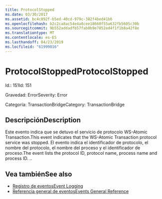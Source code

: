 ```yaml
---
title: ProtocolStopped
ms.date: 03/30/2017
ms.assetid: bc4c892f-b5ed-40cd-979c-382f4bed41b6
ms.openlocfilehash: b2c2ca8ac54e4a8cee18660f55a632fb5605c30b
ms.sourcegitcommit: 9b552addadfb57fab0b9e7852ed4f1f1b8a42f8e
ms.translationtype: MT
ms.contentlocale: es-ES
ms.lasthandoff: 04/23/2019
ms.locfileid: "61999016"
---
```

# <a name="protocolstopped"></a><span data-ttu-id="8c1e6-102">ProtocolStopped</span><span class="sxs-lookup"><span data-stu-id="8c1e6-102">ProtocolStopped</span></span>
<span data-ttu-id="8c1e6-103">Id.: 151</span><span class="sxs-lookup"><span data-stu-id="8c1e6-103">Id: 151</span></span>  
  
 <span data-ttu-id="8c1e6-104">Gravedad: Error</span><span class="sxs-lookup"><span data-stu-id="8c1e6-104">Severity: Error</span></span>  
  
 <span data-ttu-id="8c1e6-105">Categoría: TransactionBridge</span><span class="sxs-lookup"><span data-stu-id="8c1e6-105">Category: TransactionBridge</span></span>  
  
## <a name="description"></a><span data-ttu-id="8c1e6-106">Descripción</span><span class="sxs-lookup"><span data-stu-id="8c1e6-106">Description</span></span>  
 <span data-ttu-id="8c1e6-107">Este evento indica que se detuvo el servicio de protocolo WS-Atomic Transaction.</span><span class="sxs-lookup"><span data-stu-id="8c1e6-107">This event indicates that the WS-Atomic Transaction protocol service was stopped.</span></span> <span data-ttu-id="8c1e6-108">El evento indica el identificador de protocolo, el nombre del protocolo, el nombre del proceso y el identificador de proceso.</span><span class="sxs-lookup"><span data-stu-id="8c1e6-108">The event lists the protocol ID, protocol name, process name and process ID.</span></span> <span data-ttu-id="8c1e6-109">.</span><span class="sxs-lookup"><span data-stu-id="8c1e6-109">.</span></span>  
  
## <a name="see-also"></a><span data-ttu-id="8c1e6-110">Vea también</span><span class="sxs-lookup"><span data-stu-id="8c1e6-110">See also</span></span>

- [<span data-ttu-id="8c1e6-111">Registro de eventos</span><span class="sxs-lookup"><span data-stu-id="8c1e6-111">Event Logging</span></span>](../../../../../docs/framework/wcf/diagnostics/event-logging/index.md)
- [<span data-ttu-id="8c1e6-112">Referencia general de eventos</span><span class="sxs-lookup"><span data-stu-id="8c1e6-112">Events General Reference</span></span>](../../../../../docs/framework/wcf/diagnostics/event-logging/events-general-reference.md)
